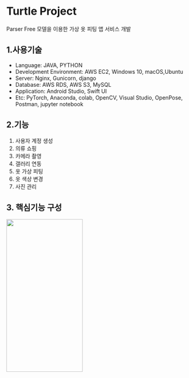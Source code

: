 # Turtle Project
Parser Free 모델을 이용한 가상 옷 피팅 앱 서비스 개발

## 1.사용기술
* Language: JAVA, PYTHON
* Development Environment: AWS EC2, Windows 10, macOS,Ubuntu
* Server: Nginx, Gunicorn, django
* Database: AWS RDS, AWS S3, MySQL
* Application: Android Studio, Swift UI
* Etc: PyTorch, Anaconda, colab, OpenCV, Visual Studio, OpenPose, Postman, jupyter notebook

## 2.기능
1. 사용자 계정 생성
2. 의류 쇼핑
3. 카메라 촬영
4. 갤러리 연동
5. 옷 가상 피팅
6. 옷 색상 변경
7. 사진 관리

## 3. 핵심기능 구성
<img src="https://user-images.githubusercontent.com/99804202/171098898-bb4d36e0-3577-41fa-811f-c69aa76a1f75.jpg"  width="200" height="400"/>
